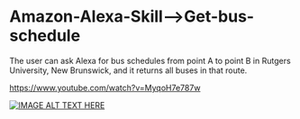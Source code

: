 # Amazon-Alexa-Skill-->Get-bus-schedule


The user can ask Alexa for bus schedules from point A to point B in Rutgers University, New Brunswick, and it returns all buses in that route.

https://www.youtube.com/watch?v=MyqoH7e787w


[![IMAGE ALT TEXT HERE](http://img.youtube.com/vi/MyqoH7e787w/0.jpg)](http://www.youtube.com/watch?v=MyqoH7e787w)

